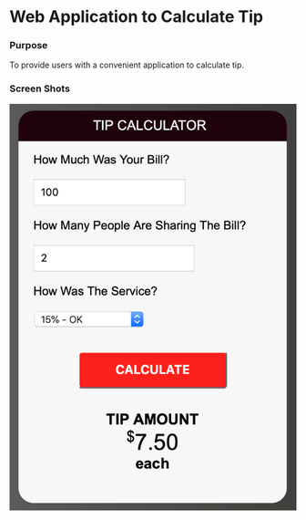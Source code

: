 # Web Application to Calculate Tip

### Purpose 
To provide users with a convenient application to calculate tip.

### Screen Shots 

  ![TipCalculator!](https://github.com/RYin4/TipCalculator/blob/master/Screen%20Shot%202019-01-30%20at%208.47.45%20PM.png "Tip Calculator")
